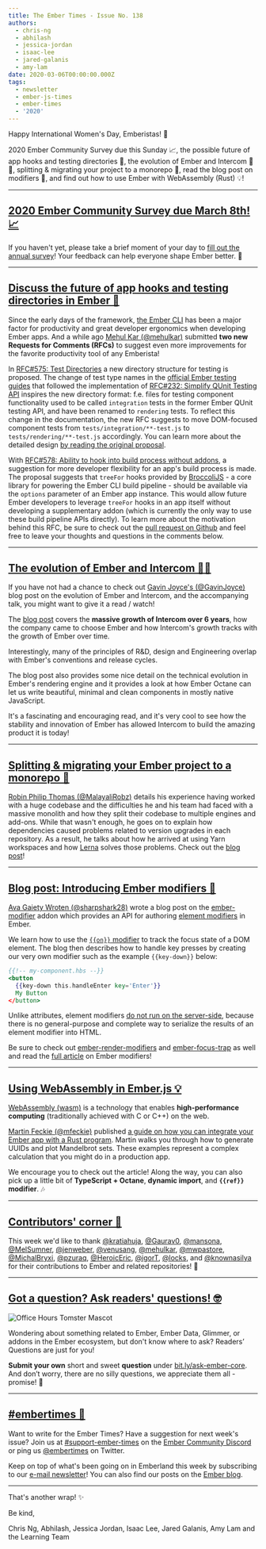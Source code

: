```yaml
---
title: The Ember Times - Issue No. 138
authors:
  - chris-ng
  - abhilash
  - jessica-jordan
  - isaac-lee
  - jared-galanis
  - amy-lam
date: 2020-03-06T00:00:00.000Z
tags:
  - newsletter
  - ember-js-times
  - ember-times
  - '2020'
---
```



<!--alex ignore womens-->
Happy International Women's Day, Emberistas! 🐹

2020 Ember Community Survey due this Sunday 📈, the possible future of app hooks and testing directories 📂, the evolution of Ember and Intercom 🚀🐹, splitting & migrating your project to a monorepo 🐘, read the blog post on modifiers 🦄, and find out how to use Ember with WebAssembly (Rust) 💡!
  
<!-- READMORE -->

---

## [2020 Ember Community Survey due March 8th! 📈](https://tilde.wufoo.com/forms/2020-emberjs-community-survey/)

If you haven't yet, please take a brief moment of your day to [fill out the annual survey](https://tilde.wufoo.com/forms/2020-emberjs-community-survey/)! Your feedback can help everyone shape Ember better. 💞

---

## [Discuss the future of app hooks and testing directories in Ember 📂](https://github.com/emberjs/rfcs/pulls?q=is%3Aopen+is%3Apr+author%3Amehulkar+575+578)

Since the early days of the framework, [the Ember CLI](https://ember-cli.com/) has been a major factor for productivity and great developer ergonomics when developing Ember apps. And a while ago [Mehul Kar (@mehulkar)](https://github.com/mehulkar) submitted **two new Requests for Comments (RFCs)** to suggest even more improvements for the favorite productivity tool of any Emberista!

In [RFC#575: Test Directories](https://github.com/emberjs/rfcs/pull/575) a new directory structure for testing is proposed. The change of test type names in the [official Ember testing guides](https://guides.emberjs.com/release/testing/test-types/) that followed the implementation of [RFC#232: Simplify QUnit Testing API](https://emberjs.github.io/rfcs/0232-simplify-qunit-testing-api.html) inspires the new directory format: f.e. files for testing component functionality used to be called `integration` tests in the former Ember QUnit testing API, and have been renamed to `rendering` tests. To reflect this change in the documentation, the new RFC suggests to move DOM-focused component tests from `tests/integration/**-test.js` to `tests/rendering/**-test.js` accordingly. You can learn more about the detailed design [by reading the original proposal](https://github.com/emberjs/rfcs/pull/575).

With [RFC#578: Ability to hook into build process without addons](https://github.com/emberjs/rfcs/pull/578), a suggestion for more developer flexibility for an app's build process is made. The proposal suggests that `treeFor` hooks provided by [BroccoliJS](https://broccoli.build/) - a core library for powering the Ember CLI build pipeline - should be available via the `options` parameter of an Ember app instance. This would allow future Ember developers to leverage `treeFor` hooks in an app itself without developing a supplementary addon (which is currently the only way to use these build pipeline APIs directly). To learn more about the motivation behind this RFC, be sure to check out the [pull request on Github](https://github.com/emberjs/rfcs/pull/578) and feel free to leave your thoughts and questions in the comments below.

---

## [The evolution of Ember and Intercom 🚀🐹](https://www.intercom.com/blog/videos/evolution-of-ember-at-intercom/)

If you have not had a chance to check out [Gavin Joyce's (@GavinJoyce)](https://github.com/GavinJoyce) blog post on the evolution of Ember and Intercom, and the accompanying talk, you might want to give it a read / watch!

The [blog post](https://www.intercom.com/blog/videos/evolution-of-ember-at-intercom/) covers the **massive growth of Intercom over 6 years**, how the company came to choose Ember and how Intercom's growth tracks with the growth of Ember over time. 

Interestingly, many of the principles of R&D, design and Engineering overlap with Ember's conventions and release cycles. 

The blog post also provides some nice detail on the technical evolution in Ember's rendering engine and it provides a look at how Ember Octane can let us write beautiful, minimal and clean components in mostly native JavaScript. 

It's a fascinating and encouraging read, and it's very cool to see how the stability and innovation of Ember has allowed Intercom to build the amazing product it is today! 

---

## [Splitting & migrating your Ember project to a monorepo 🐘](https://www.mylittletechlife.com/ember-monorepo)

[Robin Philip Thomas (@MalayaliRobz)](https://github.com/MalayaliRobz) details his experience having worked with a huge codebase and the difficulties he and his team had faced with a massive monolith and how they split their codebase to multiple engines and add-ons. While that wasn't enough, he goes on to explain how dependencies caused problems related to version upgrades in each repository. As a result, he talks about how he arrived at using Yarn workspaces and how [Lerna](https://lerna.js.org/) solves those problems. Check out the [blog post](https://www.mylittletechlife.com/ember-monorepo)!

---

## [Blog post: Introducing Ember modifiers 🦄](https://gaiety.life/introducing-ember-modifiers)

[Ava Gaiety Wroten (@sharpshark28)](https://github.com/sharpshark28) wrote a blog post on the [ember-modifier](https://github.com/ember-modifier/ember-modifier) addon which provides an API for authoring [element modifiers](https://blog.emberjs.com/2019/03/06/coming-soon-in-ember-octane-part-4.html) in Ember.

We learn how to use the [`{{on}}` modifier](https://github.com/emberjs/rfcs/blob/master/text/0471-on-modifier.md) to track the focus state of a DOM element. The blog then describes how to handle key presses by creating our very own modifier such as the example `{{key-down}}` below:

```handlebars
{{!-- my-component.hbs --}}
<button
  {{key-down this.handleEnter key='Enter'}}
  My Button
</button>
```

Unlike attributes, element modifiers [do not run on the server-side](https://guides.emberjs.com/release/components/template-lifecycle-dom-and-modifiers/#toc_event-handlers), because there is no general-purpose and complete way to serialize the results of an element modifier into HTML.

Be sure to check out [ember-render-modifiers](https://github.com/emberjs/ember-render-modifiers) and [ember-focus-trap](https://github.com/josemarluedke/ember-focus-trap) as well and read the [full article](https://gaiety.life/introducing-ember-modifiers) on Ember modifiers!

---

## [Using WebAssembly in Ember.js 💡](https://mfeckie.dev/wasm-in-ember/)

[WebAssembly (wasm)](https://developer.mozilla.org/en-US/docs/WebAssembly) is a technology that enables **high-performance computing** (traditionally achieved with C or C++) on the web.

[Martin Feckie (@mfeckie)](https://github.com/mfeckie) published [a guide on how you can integrate your Ember app with a Rust program](https://mfeckie.dev/wasm-in-ember/). Martin walks you through how to generate UUIDs and plot Mandelbrot sets. These examples represent a complex calculation that you might do in a production app.

We encourage you to check out the article! Along the way, you can also pick up a little bit of **TypeScript + Octane**, **dynamic import**, and **`{{ref}}` modifier**. 🎶

---

## [Contributors' corner 👏](https://guides.emberjs.com/release/contributing/repositories/)

<p>This week we'd like to thank <a href="https://github.com/kratiahuja" target="gh-user">@kratiahuja</a>, <a href="https://github.com/Gaurav0" target="gh-user">@Gaurav0</a>, <a href="https://github.com/mansona" target="gh-user">@mansona</a>, <a href="https://github.com/MelSumner" target="gh-user">@MelSumner</a>, <a href="https://github.com/jenweber" target="gh-user">@jenweber</a>, <a href="https://github.com/venusang" target="gh-user">@venusang</a>, <a href="https://github.com/mehulkar" target="gh-user">@mehulkar</a>, <a href="https://github.com/mwpastore" target="gh-user">@mwpastore</a>, <a href="https://github.com/MichalBryxi" target="gh-user">@MichalBryxi</a>, <a href="https://github.com/pzuraq" target="gh-user">@pzuraq</a>, <a href="https://github.com/HeroicEric" target="gh-user">@HeroicEric</a>, <a href="https://github.com/igorT" target="gh-user">@igorT</a>, <a href="https://github.com/locks" target="gh-user">@locks</a>, and <a href="https://github.com/knownasilya" target="gh-user">@knownasilya</a> for their contributions to Ember and related repositories! 💖</p>

---

## [Got a question? Ask readers' questions! 🤓](https://docs.google.com/forms/d/e/1FAIpQLScqu7Lw_9cIkRtAiXKitgkAo4xX_pV1pdCfMJgIr6Py1V-9Og/viewform)

<div class="blog-row">
  <img class="float-right small transparent padded" alt="Office Hours Tomster Mascot" title="Readers' Questions" src="/images/tomsters/officehours.png" />

  <p>Wondering about something related to Ember, Ember Data, Glimmer, or addons in the Ember ecosystem, but don't know where to ask? Readers’ Questions are just for you!</p>

  <p><strong>Submit your own</strong> short and sweet <strong>question</strong> under <a href="https://bit.ly/ask-ember-core" target="rq">bit.ly/ask-ember-core</a>. And don’t worry, there are no silly questions, we appreciate them all - promise! 🤞</p>
</div>

---

## [#embertimes 📰](https://blog.emberjs.com/tags/newsletter.html)

Want to write for the Ember Times? Have a suggestion for next week's issue? Join us at [#support-ember-times](https://discordapp.com/channels/480462759797063690/485450546887786506) on the [Ember Community Discord](https://discordapp.com/invite/zT3asNS) or ping us [@embertimes](https://twitter.com/embertimes) on Twitter.

Keep on top of what's been going on in Emberland this week by subscribing to our [e-mail newsletter](https://the-emberjs-times.ongoodbits.com/)! You can also find our posts on the [Ember blog](https://emberjs.com/blog/tags/newsletter.html).

---

That's another wrap! ✨

Be kind,

Chris Ng, Abhilash, Jessica Jordan, Isaac Lee, Jared Galanis, Amy Lam and the Learning Team
